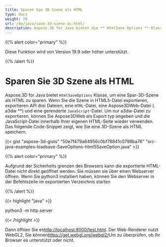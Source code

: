 ```yaml
---
title: Sparen Sie 3D Szene als HTML
type: docs
weight: 70
url: /de/java/save-3d-scene-as-html/
description: Aspose.3D for Java bietet die ** HtmlSave Options **-Klasse, um eine Save 3D-Szene als HTML zu speichern.
---
```

{{% alert color="primary" %}} 

Diese Funktion wird von Version 19.9 oder höher unterstützt.

{{% /alert %}} 
#  **Sparen Sie 3D Szene als HTML**
Aspose.3D for Java bietet `HtmlSaveOptions` Klasse, um eine Spar-3D-Szene als HTML zu sparen. Wenn Sie die Szene in HTML5-Datei exportieren, exportieren API drei Dateien, eine `HTML`-Datei, eine Aspose3DWeb-Datei (*.* a3dw **) und eine gerenderte `JavaScript`-Datei. Um nur a3dw-Datei zu exportieren, können Sie Aspose3DWeb als Export typ angeben und die JavaScript-Datei innerhalb Ihrer eigenen HTML-Seite wieder verwenden. Das folgende Code-Snippet zeigt, wie Sie eine 3D-Szene als HTML speichern.



{{< gist "aspose-3d-gists" "50e7f479a64956c0bf78841c0799ba76" "src-java-examples-loadsave-SaveOptions-html5SaveOption.java" >}}

{{% alert color="primary" %}} 

Aufgrund der Sicherheits grenzen des Browsers kann die exportierte HTML-Datei nicht direkt geöffnet werden. Sie müssen sie über einen Webserver öffnen. Wenn Sie python3 installiert haben, können Sie den Webserver in der Befehlszeile im exportierten Verzeichnis starten

{{% /alert %}} 

{{< highlight "java" >}}

 python3 -m http.server

{{< /highlight >}}

Dann öffnen Sie es<http://localhost:8000/test.html>. Der Web-Renderer nutzt WebGL2, Sie können<https://get.webgl.org/webgl2/>Um zu überprüfen, ob Ihr Browser es unterstützt oder nicht.


